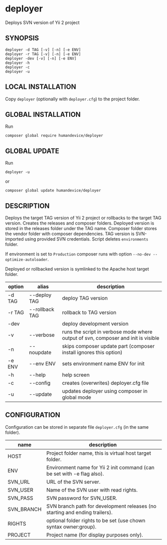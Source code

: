 # deployer

Deploys SVN version of Yii 2 project

## SYNOPSIS

    deployer -d TAG [-v] [-n] [-e ENV]
    deployer -r TAG [-v] [-n] [-e ENV]
    deployer -dev [-v] [-n] [-e ENV]
    deployer -h
    deployer -c
    deployer -u
    
## LOCAL INSTALLATION

Copy `deployer` (optionally with `deployer.cfg`) to the project folder.

## GLOBAL INSTALLATION

Run

    composer global require humandevice/deployer

## GLOBAL UPDATE

Run

    deployer -u
    
or

    composer global update humandevice/deployer

## DESCRIPTION

Deploys the target TAG version of Yii 2 project or rollbacks to the target TAG version. 
Creates the releases and composer folders. Deployed version is stored in the releases
folder under the TAG name. Composer folder stores the vendor folder with composer
dependencies. TAG version is SVN-imported using provided SVN credentials.
Script deletes `environments` folder.

If environment is set to `Production` composer runs with option `--no-dev --optimize-autoloader`.

Deployed or rollbacked version is symlinked to the Apache host target folder.

| option | alias          | description
|--------|----------------|-----------------------------------------------------------------------------------
| -d TAG | --deploy TAG   | deploy TAG version
| -r TAG | --rollback TAG | rollback to TAG version
| -dev   |                | deploy development version
| -v     | --verbose      | runs the script in verbose mode where output of svn, composer and init is visible
| -n     | --noupdate     | skips composer update part (composer install ignores this option)
| -e ENV | --env ENV      | sets environment name ENV for init
| -h     | --help         | help screen
| -c     | --config       | creates (overwrites) deployer.cfg file
| -u     | --update       | updates deployer using composer in global mode

## CONFIGURATION

Configuration can be stored in separate file `deployer.cfg` (in the same folder).

| name       | description
|------------|----------------------------------------------------------------------------
| HOST       | Project folder name, this is virtual host target folder.
| ENV        | Environment name for Yii 2 init command (can be set with -e flag also).
| SVN_URL    | URL of the SVN server.
| SVN_USER   | Name of the SVN user with read rights.
| SVN_PASS   | SVN password for SVN_USER.
| SVN_BRANCH | SVN branch path for development releases (no starting and ending trailers).
| RIGHTS     | optional folder rights to be set (use chown syntax owner:group).
| PROJECT    | Project name (for display purposes only).

